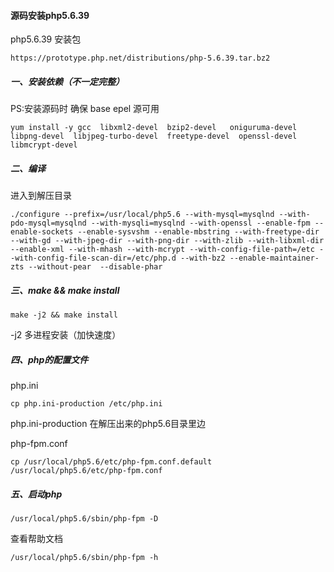 #### 源码安装php5.6.39

php5.6.39  安装包

```
https://prototype.php.net/distributions/php-5.6.39.tar.bz2
```

##### 一、安装依赖（不一定完整）

PS:安装源码时 确保  base   epel 源可用

```shell
yum install -y gcc  libxml2-devel  bzip2-devel   oniguruma-devel   libpng-devel  libjpeg-turbo-devel  freetype-devel  openssl-devel  libmcrypt-devel
```

##### 二、编译

进入到解压目录

```shell
./configure --prefix=/usr/local/php5.6 --with-mysql=mysqlnd --with-pdo-mysql=mysqlnd --with-mysqli=mysqlnd --with-openssl --enable-fpm --enable-sockets --enable-sysvshm --enable-mbstring --with-freetype-dir --with-gd --with-jpeg-dir --with-png-dir --with-zlib --with-libxml-dir --enable-xml --with-mhash --with-mcrypt --with-config-file-path=/etc --with-config-file-scan-dir=/etc/php.d --with-bz2 --enable-maintainer-zts --without-pear  --disable-phar
```

##### 三、make && make install

```shell
make -j2 && make install
```

-j2  多进程安装（加快速度）

##### 四、php的配置文件

php.ini

```shell
cp php.ini-production /etc/php.ini
```

php.ini-production  在解压出来的php5.6目录里边

php-fpm.conf

```shell
cp /usr/local/php5.6/etc/php-fpm.conf.default /usr/local/php5.6/etc/php-fpm.conf
```

##### 五、启动php

```shell
/usr/local/php5.6/sbin/php-fpm -D
```

查看帮助文档

```shell
/usr/local/php5.6/sbin/php-fpm -h
```

